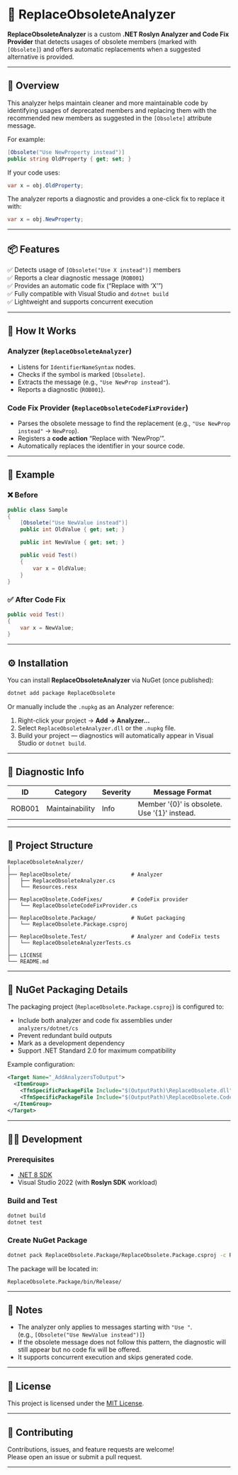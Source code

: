 ﻿# 🧩 ReplaceObsoleteAnalyzer

**ReplaceObsoleteAnalyzer** is a custom **.NET Roslyn Analyzer and Code Fix Provider** that detects usages of obsolete members (marked with `[Obsolete]`) and offers automatic replacements when a suggested alternative is provided.

---

## 🚀 Overview

This analyzer helps maintain cleaner and more maintainable code by identifying usages of deprecated members and replacing them with the recommended new members as suggested in the `[Obsolete]` attribute message.

For example:

```csharp
[Obsolete("Use NewProperty instead")]
public string OldProperty { get; set; }
```

If your code uses:

```csharp
var x = obj.OldProperty;
```

The analyzer reports a diagnostic and provides a one-click fix to replace it with:

```csharp
var x = obj.NewProperty;
```

---

## 📦 Features

✅ Detects usage of `[Obsolete("Use X instead")]` members  
✅ Reports a clear diagnostic message (`ROB001`)  
✅ Provides an automatic code fix (“Replace with ‘X’”)  
✅ Fully compatible with Visual Studio and `dotnet build`  
✅ Lightweight and supports concurrent execution  

---

## 🧠 How It Works

### Analyzer (`ReplaceObsoleteAnalyzer`)
- Listens for `IdentifierNameSyntax` nodes.
- Checks if the symbol is marked `[Obsolete]`.
- Extracts the message (e.g., `"Use NewProp instead"`).
- Reports a diagnostic (`ROB001`).

### Code Fix Provider (`ReplaceObsoleteCodeFixProvider`)
- Parses the obsolete message to find the replacement (e.g., `"Use NewProp instead"` → `NewProp`).
- Registers a **code action** “Replace with ‘NewProp’”.
- Automatically replaces the identifier in your source code.

---

## 🧰 Example

### ❌ Before

```csharp
public class Sample
{
    [Obsolete("Use NewValue instead")]
    public int OldValue { get; set; }

    public int NewValue { get; set; }

    public void Test()
    {
        var x = OldValue;
    }
}
```

### ✅ After Code Fix

```csharp
public void Test()
{
    var x = NewValue;
}
```

---

## ⚙️ Installation

You can install **ReplaceObsoleteAnalyzer** via NuGet (once published):

```bash
dotnet add package ReplaceObsolete
```

Or manually include the `.nupkg` as an Analyzer reference:

1. Right-click your project → **Add → Analyzer...**
2. Select `ReplaceObsoleteAnalyzer.dll` or the `.nupkg` file.
3. Build your project — diagnostics will automatically appear in Visual Studio or `dotnet build`.

---

## 🧾 Diagnostic Info

| ID | Category | Severity | Message Format |
|----|-----------|-----------|----------------|
| ROB001 | Maintainability | Info | Member '{0}' is obsolete. Use '{1}' instead. |

---

## 🧩 Project Structure

```
ReplaceObsoleteAnalyzer/
│
├── ReplaceObsolete/                   # Analyzer
│   ├── ReplaceObsoleteAnalyzer.cs
│   └── Resources.resx
│
├── ReplaceObsolete.CodeFixes/         # CodeFix provider
│   └── ReplaceObsoleteCodeFixProvider.cs
│
├── ReplaceObsolete.Package/           # NuGet packaging
│   └── ReplaceObsolete.Package.csproj
│
├── ReplaceObsolete.Test/              # Analyzer and CodeFix tests
│   └── ReplaceObsoleteAnalyzerTests.cs
│
├── LICENSE
└── README.md
```

---

## 🧩 NuGet Packaging Details

The packaging project (`ReplaceObsolete.Package.csproj`) is configured to:

- Include both analyzer and code fix assemblies under `analyzers/dotnet/cs`
- Prevent redundant build outputs
- Mark as a development dependency
- Support .NET Standard 2.0 for maximum compatibility

Example configuration:

```xml
<Target Name="_AddAnalyzersToOutput">
  <ItemGroup>
    <TfmSpecificPackageFile Include="$(OutputPath)\ReplaceObsolete.dll" PackagePath="analyzers/dotnet/cs" />
    <TfmSpecificPackageFile Include="$(OutputPath)\ReplaceObsolete.CodeFixes.dll" PackagePath="analyzers/dotnet/cs" />
  </ItemGroup>
</Target>
```

---

## 🧑‍💻 Development

### Prerequisites
- [.NET 8 SDK](https://dotnet.microsoft.com/download)
- Visual Studio 2022 (with **Roslyn SDK** workload)

### Build and Test
```bash
dotnet build
dotnet test
```

### Create NuGet Package
```bash
dotnet pack ReplaceObsolete.Package/ReplaceObsolete.Package.csproj -c Release
```

The package will be located in:
```
ReplaceObsolete.Package/bin/Release/
```

---

## 🧠 Notes

- The analyzer only applies to messages starting with `"Use "`.  
  (e.g., `[Obsolete("Use NewValue instead")]`)
- If the obsolete message does not follow this pattern, the diagnostic will still appear but no code fix will be offered.
- It supports concurrent execution and skips generated code.

---

## 📄 License

This project is licensed under the [MIT License](LICENSE).

---

## 🤝 Contributing

Contributions, issues, and feature requests are welcome!  
Please open an issue or submit a pull request.

---

